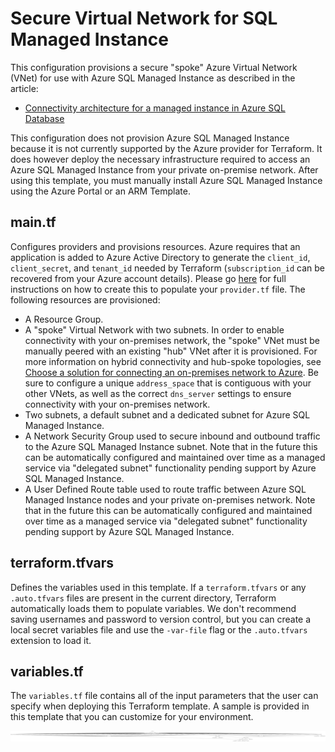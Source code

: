 # Secure Virtual Network for SQL Managed Instance

This configuration provisions a secure "spoke" Azure Virtual Network (VNet) for use with Azure SQL Managed Instance as described in the article:
* [Connectivity architecture for a managed instance in Azure SQL Database](https://docs.microsoft.com/en-us/azure/sql-database/sql-database-managed-instance-connectivity-architecture)

This configuration does not provision Azure SQL Managed Instance because it is not currently supported by the Azure provider for Terraform. It does however deploy the necessary infrastructure required to access an Azure SQL Managed Instance from your private on-premise network. After using this template, you must manually install Azure SQL Managed Instance using the Azure Portal or an ARM Template. 

## main.tf
Configures providers and provisions resources. Azure requires that an application is added to Azure Active Directory to generate the `client_id`, `client_secret`, and `tenant_id` needed by Terraform (`subscription_id` can be recovered from your Azure account details). Please go [here](https://www.terraform.io/docs/providers/azurerm/) for full instructions on how to create this to populate your `provider.tf` file. The following resources are provisioned:

* A Resource Group.
* A "spoke" Virtual Network with two subnets. In order to enable connectivity with your on-premises network, the "spoke" VNet must be manually peered with an existing "hub" VNet after it is provisioned. For more information on hybrid connectivity and hub-spoke topologies, see [Choose a solution for connecting an on-premises network to Azure](https://docs.microsoft.com/en-us/azure/architecture/reference-architectures/hybrid-networking/). Be sure to configure a unique `address_space` that is contiguous with your other VNets, as well as the correct `dns_server` settings to ensure connectivity with your on-premises network.
* Two subnets, a default subnet and a dedicated subnet for Azure SQL Managed Instance. 
* A Network Security Group used to secure inbound and outbound traffic to the Azure SQL Managed Instance subnet. Note that in the future this can be automatically configured and maintained over time as a managed service via "delegated subnet" functionality pending support by Azure SQL Managed Instance.
* A User Defined Route table used to route traffic between Azure SQL Managed Instance nodes and your private on-premises network. Note that in the future this can be automatically configured and maintained over time as a managed service via "delegated subnet" functionality pending support by Azure SQL Managed Instance.

## terraform.tfvars
Defines the variables used in this template. If a `terraform.tfvars` or any `.auto.tfvars` files are present in the current directory, Terraform automatically loads them to populate variables. We don't recommend saving usernames and password to version control, but you can create a local secret variables file and use the `-var-file` flag or the `.auto.tfvars` extension to load it.

## variables.tf
The `variables.tf` file contains all of the input parameters that the user can specify when deploying this Terraform template. A sample is provided in this template that you can customize for your environment.

![graph](graph.png)
